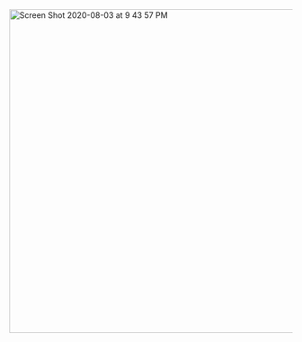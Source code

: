 <img width="577" alt="Screen Shot 2020-08-03 at 9 43 57 PM" src="https://user-images.githubusercontent.com/48977789/89250721-96ea3000-d5d2-11ea-8b77-df7375b9ad80.png">

